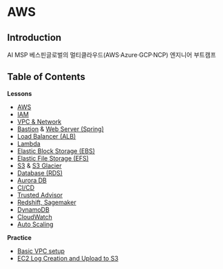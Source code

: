 # AWS

## Introduction
AI MSP 베스핀글로벌의 멀티클라우드(AWS·Azure·GCP·NCP) 엔지니어 부트캠프 

## Table of Contents

**Lessons**
- [AWS](https://www.notion.so/1-AWS-24d5cf967b1b8045909ae08ed53acf88?source=copy_link)
- [IAM](https://www.notion.so/3-IAM-24d5cf967b1b805c87c8e700b1949bf3?source=copy_link)
- [VPC & Network](https://www.notion.so/4-VPC-24e5cf967b1b807c8d05ea43206d65c6?source=copy_link)
- [Bastion](https://www.notion.so/5-24e5cf967b1b80f6b64af1f359d5defe?source=copy_link) & [Web Server (Spring)](https://www.notion.so/6-24e5cf967b1b80df8091dff61d7334cc?source=copy_link)
- [Load Balancer (ALB)](https://www.notion.so/7-24e5cf967b1b80a2be59ce9747998056?source=copy_link) 
- [Lambda](https://www.notion.so/AWS-Lambda-24f5cf967b1b80b68d31eda19758b630?source=copy_link)
- [Elastic Block Storage (EBS)](https://www.notion.so/Elastic-Block-Storage-2535cf967b1b80ec81d4d0ebdd9d77f3?source=copy_link)
- [Elastic File Storage (EFS)](https://www.notion.so/Elastic-File-Storage-2535cf967b1b80879a44d1547e254988?source=copy_link)
- [S3](https://www.notion.so/S3-2545cf967b1b800fb4e0dc9bd16e82b4?source=copy_link) & [S3 Glacier](https://www.notion.so/S3-Glacier-2545cf967b1b80e0bcacf9fd80758d86?source=copy_link)
- [Database (RDS)](https://www.notion.so/DB-2545cf967b1b807eaf87e40525c474b5?source=copy_link)
- [Aurora DB](https://www.notion.so/Aurora-DB-2555cf967b1b80c29598e8204239158d?source=copy_link)
- [CI/CD](https://www.notion.so/CI-CD-2555cf967b1b803b83b8c497422e0f4e?source=copy_link)
- [Trusted Advisor](https://www.notion.so/Trusted-Advisor-2565cf967b1b80f38a44f81130b2db52?source=copy_link)
- [Redshift, Sagemaker](https://www.notion.so/Redshift-Sagemaker-2565cf967b1b8024831cfb25b9152435?source=copy_link)
- [DynamoDB](https://www.notion.so/DynamoDB-2565cf967b1b803a9e98c0721d275dcd?source=copy_link)
- [CloudWatch](https://www.notion.so/CloudWatch-2565cf967b1b80249f66ebeaa5bfe8aa?source=copy_link)
- [Auto Scaling](https://www.notion.so/Auto-Scaling-2565cf967b1b80f18e7dce10e4bda87c?source=copy_link)

**Practice**
- [Basic VPC setup](https://github.com/lo2p/learn-terraform/tree/main/examples/base-vpc)
- [EC2 Log Creation and Upload to S3](https://github.com/lo2p/learn-aws/tree/main/missions/log)